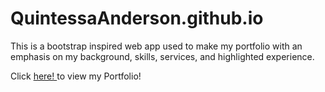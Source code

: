 # QuintessaAnderson.github.io

This is a bootstrap inspired web app used to make my portfolio with an emphasis on my background, 
skills, services, and highlighted experience.

Click <a href="http://www.quintessanderson.com/"> here! </a> to view my Portfolio!
